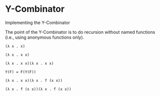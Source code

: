 Y-Combinator
============

Implementing the Y-Combinator

The point of the Y-Combinator is to do recursion without named functions (i.e., using anonymous functions only).

```(λ x . x)```

```(λ x . x x)```

```(λ x . x x)(λ x . x x)```

```Y(F) = F(Y(F))```

```(λ x . x x)(λ x . f (x x))```

```(λ x . f (x x))(λ x . f (x x))```